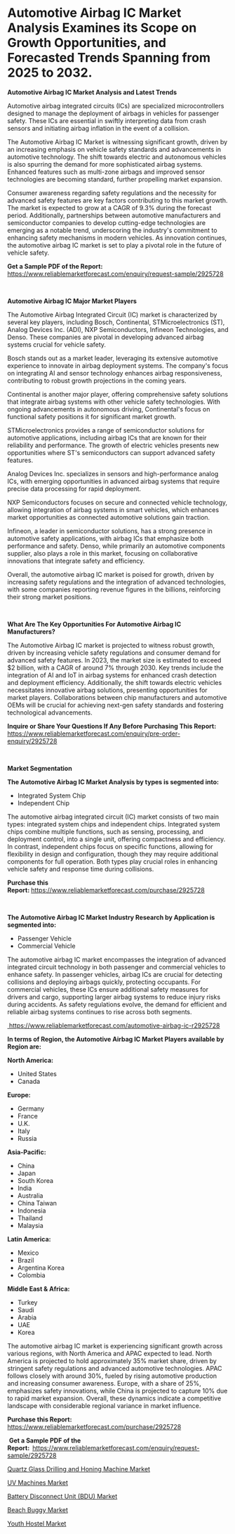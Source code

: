 <p><h1>Automotive Airbag IC Market Analysis Examines its Scope on Growth Opportunities, and Forecasted Trends Spanning from 2025 to 2032.</h1></p><p><strong>Automotive Airbag IC Market Analysis and Latest Trends</strong></p>
<p><p>Automotive airbag integrated circuits (ICs) are specialized microcontrollers designed to manage the deployment of airbags in vehicles for passenger safety. These ICs are essential in swiftly interpreting data from crash sensors and initiating airbag inflation in the event of a collision.</p><p>The Automotive Airbag IC Market is witnessing significant growth, driven by an increasing emphasis on vehicle safety standards and advancements in automotive technology. The shift towards electric and autonomous vehicles is also spurring the demand for more sophisticated airbag systems. Enhanced features such as multi-zone airbags and improved sensor technologies are becoming standard, further propelling market expansion.</p><p>Consumer awareness regarding safety regulations and the necessity for advanced safety features are key factors contributing to this market growth. The market is expected to grow at a CAGR of 9.3% during the forecast period. Additionally, partnerships between automotive manufacturers and semiconductor companies to develop cutting-edge technologies are emerging as a notable trend, underscoring the industry's commitment to enhancing safety mechanisms in modern vehicles. As innovation continues, the automotive airbag IC market is set to play a pivotal role in the future of vehicle safety.</p></p>
<p><strong>Get a Sample PDF of the Report:&nbsp;</strong> <a href="https://www.reliablemarketforecast.com/enquiry/request-sample/2925728?utm_campaign=1875&utm_medium=2&utm_source=Github&utm_content=ia&utm_term=12032025&utm_id=automotive-airbag-ic">https://www.reliablemarketforecast.com/enquiry/request-sample/2925728</a></p>
<p>&nbsp;</p>
<p><strong>Automotive Airbag IC Major Market Players</strong></p>
<p><p>The Automotive Airbag Integrated Circuit (IC) market is characterized by several key players, including Bosch, Continental, STMicroelectronics (ST), Analog Devices Inc. (ADI), NXP Semiconductors, Infineon Technologies, and Denso. These companies are pivotal in developing advanced airbag systems crucial for vehicle safety.</p><p>Bosch stands out as a market leader, leveraging its extensive automotive experience to innovate in airbag deployment systems. The company's focus on integrating AI and sensor technology enhances airbag responsiveness, contributing to robust growth projections in the coming years.</p><p>Continental is another major player, offering comprehensive safety solutions that integrate airbag systems with other vehicle safety technologies. With ongoing advancements in autonomous driving, Continental's focus on functional safety positions it for significant market growth.</p><p>STMicroelectronics provides a range of semiconductor solutions for automotive applications, including airbag ICs that are known for their reliability and performance. The growth of electric vehicles presents new opportunities where ST's semiconductors can support advanced safety features.</p><p>Analog Devices Inc. specializes in sensors and high-performance analog ICs, with emerging opportunities in advanced airbag systems that require precise data processing for rapid deployment. </p><p>NXP Semiconductors focuses on secure and connected vehicle technology, allowing integration of airbag systems in smart vehicles, which enhances market opportunities as connected automotive solutions gain traction.</p><p>Infineon, a leader in semiconductor solutions, has a strong presence in automotive safety applications, with airbag ICs that emphasize both performance and safety. Denso, while primarily an automotive components supplier, also plays a role in this market, focusing on collaborative innovations that integrate safety and efficiency.</p><p>Overall, the automotive airbag IC market is poised for growth, driven by increasing safety regulations and the integration of advanced technologies, with some companies reporting revenue figures in the billions, reinforcing their strong market positions.</p></p>
<p>&nbsp;</p>
<p><strong>What Are The Key Opportunities For Automotive Airbag IC Manufacturers?</strong></p>
<p><p>The Automotive Airbag IC market is projected to witness robust growth, driven by increasing vehicle safety regulations and consumer demand for advanced safety features. In 2023, the market size is estimated to exceed $2 billion, with a CAGR of around 7% through 2030. Key trends include the integration of AI and IoT in airbag systems for enhanced crash detection and deployment efficiency. Additionally, the shift towards electric vehicles necessitates innovative airbag solutions, presenting opportunities for market players. Collaborations between chip manufacturers and automotive OEMs will be crucial for achieving next-gen safety standards and fostering technological advancements.</p></p>
<p><strong>Inquire or Share Your Questions If Any Before Purchasing This Report:</strong> <a href="https://www.reliablemarketforecast.com/enquiry/pre-order-enquiry/2925728?utm_campaign=1875&utm_medium=2&utm_source=Github&utm_content=ia&utm_term=12032025&utm_id=automotive-airbag-ic">https://www.reliablemarketforecast.com/enquiry/pre-order-enquiry/2925728</a></p>
<p>&nbsp;</p>
<p><strong>Market Segmentation</strong></p>
<p><strong>The Automotive Airbag IC Market Analysis by types is segmented into:</strong></p>
<p><ul><li>Integrated System Chip</li><li>Independent Chip</li></ul></p>
<p><p>The automotive airbag integrated circuit (IC) market consists of two main types: integrated system chips and independent chips. Integrated system chips combine multiple functions, such as sensing, processing, and deployment control, into a single unit, offering compactness and efficiency. In contrast, independent chips focus on specific functions, allowing for flexibility in design and configuration, though they may require additional components for full operation. Both types play crucial roles in enhancing vehicle safety and response time during collisions.</p></p>
<p><strong>Purchase this Report:&nbsp;</strong><a href="https://www.reliablemarketforecast.com/purchase/2925728?utm_campaign=1875&utm_medium=2&utm_source=Github&utm_content=ia&utm_term=12032025&utm_id=automotive-airbag-ic">https://www.reliablemarketforecast.com/purchase/2925728</a></p>
<p>&nbsp;</p>
<p><strong>The Automotive Airbag IC Market Industry Research by Application is segmented into:</strong></p>
<p><ul><li>Passenger Vehicle</li><li>Commercial Vehicle</li></ul></p>
<p><p>The automotive airbag IC market encompasses the integration of advanced integrated circuit technology in both passenger and commercial vehicles to enhance safety. In passenger vehicles, airbag ICs are crucial for detecting collisions and deploying airbags quickly, protecting occupants. For commercial vehicles, these ICs ensure additional safety measures for drivers and cargo, supporting larger airbag systems to reduce injury risks during accidents. As safety regulations evolve, the demand for efficient and reliable airbag systems continues to rise across both segments.</p></p>
<p><a href="https://www.reliablemarketforecast.com/automotive-airbag-ic-r2925728?utm_campaign=1875&utm_medium=2&utm_source=Github&utm_content=ia&utm_term=12032025&utm_id=automotive-airbag-ic">&nbsp;https://www.reliablemarketforecast.com/automotive-airbag-ic-r2925728</a></p>
<p><strong>In terms of Region, the Automotive Airbag IC Market Players available by Region are:</strong></p>
<p>
    <p> <strong> North America: </strong>
        <ul>
            <li>United States</li>
            <li>Canada</li>
        </ul>
        </p> 
    <p> <strong> Europe: </strong>
        <ul>
            <li>Germany</li>
            <li>France</li>
            <li>U.K.</li>
            <li>Italy</li>
            <li>Russia</li>
        </ul>
        </p> 
    <p> <strong> Asia-Pacific: </strong>
        <ul>
            <li>China</li>
            <li>Japan</li>
            <li>South Korea</li>
            <li>India</li>
            <li>Australia</li>
            <li>China Taiwan</li>
            <li>Indonesia</li>
            <li>Thailand</li>
            <li>Malaysia</li>
        </ul>
        </p> 
    <p> <strong> Latin America: </strong>
        <ul>
            <li>Mexico</li>
            <li>Brazil</li>
            <li>Argentina Korea</li>
            <li>Colombia</li>
        </ul>
        </p> 
    <p> <strong> Middle East & Africa: </strong>
        <ul>
            <li>Turkey</li>
            <li>Saudi</li>
            <li>Arabia</li>
            <li>UAE</li>
            <li>Korea</li>
        </ul>
    </p>
    </p>
<p><p>The automotive airbag IC market is experiencing significant growth across various regions, with North America and APAC expected to lead. North America is projected to hold approximately 35% market share, driven by stringent safety regulations and advanced automotive technologies. APAC follows closely with around 30%, fueled by rising automotive production and increasing consumer awareness. Europe, with a share of 25%, emphasizes safety innovations, while China is projected to capture 10% due to rapid market expansion. Overall, these dynamics indicate a competitive landscape with considerable regional variance in market influence.</p></p>
<p><strong>Purchase this Report: </strong><a href="https://www.reliablemarketforecast.com/purchase/2925728?utm_campaign=1875&utm_medium=2&utm_source=Github&utm_content=ia&utm_term=12032025&utm_id=automotive-airbag-ic">https://www.reliablemarketforecast.com/purchase/2925728</a></p>
<p>&nbsp;<strong>Get a Sample PDF of the Report:&nbsp;&nbsp;</strong><a href="https://www.reliablemarketforecast.com/enquiry/request-sample/2925728?utm_campaign=1875&utm_medium=2&utm_source=Github&utm_content=ia&utm_term=12032025&utm_id=automotive-airbag-ic">https://www.reliablemarketforecast.com/enquiry/request-sample/2925728</a></p>
<p><strong></strong></p>
<p><p><a href="https://github.com/cevzarvargem/Market-Research-Report-List-1/blob/main/quartz-glass-drilling-and-honing-machine-market.md?utm_campaign=1875&utm_medium=2&utm_source=Github&utm_content=ia&utm_term=12032025&utm_id=automotive-airbag-ic">Quartz Glass Drilling and Honing Machine Market</a></p><p><a href="https://github.com/navodfetiya/Market-Research-Report-List-1/blob/main/uv-machines-market.md?utm_campaign=1875&utm_medium=2&utm_source=Github&utm_content=ia&utm_term=12032025&utm_id=automotive-airbag-ic">UV Machines Market</a></p><p><a href="https://github.com/burnicndole/Market-Research-Report-List-1/blob/main/battery-disconnect-unit-bdu-market.md?utm_campaign=1875&utm_medium=2&utm_source=Github&utm_content=ia&utm_term=12032025&utm_id=automotive-airbag-ic">Battery Disconnect Unit (BDU) Market</a></p><p><a href="https://github.com/rutupueyed/Market-Research-Report-List-1/blob/main/beach-buggy-market.md?utm_campaign=1875&utm_medium=2&utm_source=Github&utm_content=ia&utm_term=12032025&utm_id=automotive-airbag-ic">Beach Buggy Market</a></p><p><a href="https://github.com/doganaqev/Market-Research-Report-List-1/blob/main/youth-hostel-market.md?utm_campaign=1875&utm_medium=2&utm_source=Github&utm_content=ia&utm_term=12032025&utm_id=automotive-airbag-ic">Youth Hostel Market</a></p></p>